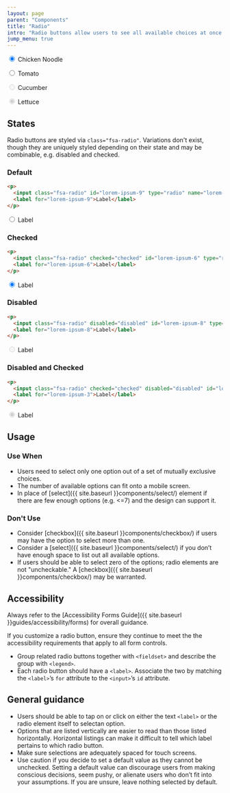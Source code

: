 ```yaml
---
layout: page
parent: "Components"
title: "Radio"
intro: "Radio buttons allow users to see all available choices at once and select exactly one option."
jump_menu: true
---
```


<div class="ds-preview">
  <p>
    <input class="fsa-radio" id="chicken-noodle" type="radio" name="soup" value="chicken-noodle" checked="">
    <label for="chicken-noodle">Chicken Noodle</label>
  </p>
  <p>
    <input class="fsa-radio" id="tomato" type="radio" name="soup" value="tomato">
    <label for="tomato">Tomato</label>
  </p>
  <p>
    <input class="fsa-radio" id="cucumber" type="radio" name="soup" value="cucumber" disabled="">
    <label for="cucumber">Cucumber</label>
  </p>
  <p>
    <input class="fsa-radio" id="lettuce" type="radio" name="qweraewr" value="lettuce" disabled="" checked="">
    <label for="lettuce">Lettuce</label>
  </p>
</div>

## States

Radio buttons are styled via `class="fsa-radio"`. Variations don't exist, though they are uniquely styled depending on their state and may be combinable, e.g. disabled and checked.

### Default

```html
<p>
  <input class="fsa-radio" id="lorem-ipsum-9" type="radio" name="lorem-ipsum-9" value="lorem-ipsum-9">
  <label for="lorem-ipsum-9">Label</label>
</p>
```
<div class="ds-preview">
  <p>
    <input class="fsa-radio" id="lorem-ipsum-9" type="radio" name="lorem-ipsum-9" value="lorem-ipsum-9">
    <label for="lorem-ipsum-9">Label</label>
  </p>
</div>

### Checked

```html
<p>
  <input class="fsa-radio" checked="checked" id="lorem-ipsum-6" type="radio" name="lorem-ipsum-6" value="lorem-ipsum-6">
  <label for="lorem-ipsum-6">Label</label>
</p>
```
<div class="ds-preview">
  <p>
    <input class="fsa-radio" checked="checked" id="lorem-ipsum-6" type="radio" name="lorem-ipsum-6" value="lorem-ipsum-6">
    <label for="lorem-ipsum-6">Label</label>
  </p>
</div>

### Disabled

```html
<p>
  <input class="fsa-radio" disabled="disabled" id="lorem-ipsum-8" type="radio" name="lorem-ipsum-8" value="lorem-ipsum-8">
  <label for="lorem-ipsum-8">Label</label>
</p>
```
<div class="ds-preview">
  <p>
    <input class="fsa-radio" disabled="disabled" id="lorem-ipsum-8" type="radio" name="lorem-ipsum-8" value="lorem-ipsum-8">
    <label for="lorem-ipsum-8">Label</label>
  </p>
</div>

### Disabled and Checked

```html
<p>
  <input class="fsa-radio" checked="checked" disabled="disabled" id="lorem-ipsum-3" type="radio" name="lorem-ipsum-3" value="lorem-ipsum-3">
  <label for="lorem-ipsum-3">Label</label>
</p>
```
<div class="ds-preview">
  <p>
    <input class="fsa-radio" checked="checked" disabled="disabled" id="lorem-ipsum-3" type="radio" name="lorem-ipsum-3" value="lorem-ipsum-3">
    <label for="lorem-ipsum-3">Label</label>
  </p>
</div>

## Usage

### Use When

* Users need to select only one option out of a set of mutually exclusive choices.
* The number of available options can fit onto a mobile screen.
* In place of [select]({{ site.baseurl }}components/select/) element if there are few enough options (e.g. <=7) and the design can support it.

### Don't Use

* Consider [checkbox]({{ site.baseurl }}components/checkbox/) if users may have the option to select more than one.
* Consider a [select]({{ site.baseurl }}components/select/) if you don’t have enough space to list out all available options.
* If users should be able to select zero of the options; radio elements are not "uncheckable." A [checkbox]({{ site.baseurl }}components/checkbox/) may be warranted.

## Accessibility

Always refer to the [Accessibility Forms Guide]({{ site.baseurl }}guides/accessibility/forms) for overall guidance.

If you customize a radio button, ensure they continue to meet the the accessibility requirements that apply to all form controls.

* Group related radio buttons together with `<fieldset>` and describe the group with `<legend>`.
* Each radio button should have a `<label>`. Associate the two by matching the `<label>`’s `for` attribute to the `<input>`’s `id` attribute.

## General guidance

* Users should be able to tap on or click on either the text `<label>` or the radio element itself to selectan option.
* Options that are listed vertically are easier to read than those listed horizontally. Horizontal listings can make it difficult to tell which label pertains to which radio button.
* Make sure selections are adequately spaced for touch screens.
* Use caution if you decide to set a default value as they cannot be unchecked. Setting a default value can discourage users from making conscious decisions, seem pushy, or alienate users who don’t fit into your assumptions. If you are unsure, leave nothing selected by default.

<!-- ## Related Resources

* [Lorem](lorem)
* [Ipsum](ipsum)
* [Dolor](dolor)
* [Sit](sit)
* [Amet](amet) -->

